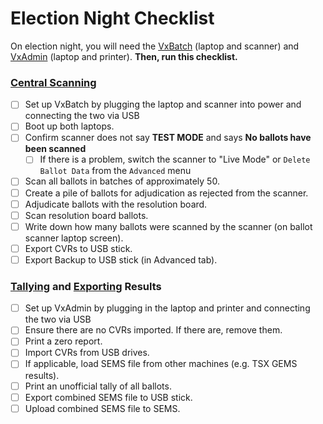 # Election Night Checklist

On election night, you will need the [VxBatch](../central-system-setup/vxbatch-hardware-setup.md) (laptop and scanner) and [VxAdmin](../central-system-setup/vxadmin-hardware-setup.md) (laptop and printer). **Then, run this checklist.**

### [Central Scanning](scanning-ballots.md)

* [ ] Set up VxBatch by plugging the laptop and scanner into power and connecting the two via USB
* [ ] Boot up both laptops.
* [ ] Confirm scanner does not say **TEST MODE** and says **No ballots have been scanned**
  * [ ] If there is a problem, switch the scanner to "Live Mode" or `Delete Ballot Data` from the `Advanced` menu
* [ ] Scan all ballots in batches of approximately 50.
* [ ] Create a pile of ballots for adjudication as rejected from the scanner.
* [ ] Adjudicate ballots with the resolution board.
* [ ] Scan resolution board ballots.
* [ ] Write down how many ballots were scanned by the scanner (on ballot scanner laptop screen).
* [ ] Export CVRs to USB stick.
* [ ] Export Backup to USB stick (in Advanced tab).

### [Tallying](tabulating-results.md) and [Exporting](export-results.md) Results

* [ ] Set up VxAdmin by plugging in the laptop and printer and connecting the two via USB
* [ ] Ensure there are no CVRs imported. If there are, remove them.
* [ ] Print a zero report.
* [ ] Import CVRs from USB drives.
* [ ] If applicable, load SEMS file from other machines (e.g. TSX GEMS results).
* [ ] Print an unofficial tally of all ballots.
* [ ] Export combined SEMS file to USB stick.
* [ ] Upload combined SEMS file to SEMS.
